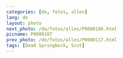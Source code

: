 ```yaml
---
categories: [de, fotos, alles]
lang: de
layout: photo
next_photo: /de/fotos/alles/P0000106.html
picname: P0000107
prev_photo: /de/fotos/alles/P0000117.html
tags: [Dead Springbock, Scut]
---
```

